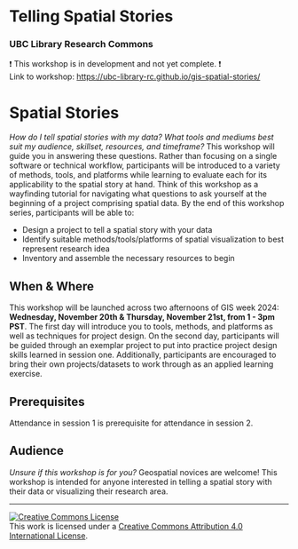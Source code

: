 # Telling Spatial Stories
### UBC Library Research Commons

:heavy_exclamation_mark: This workshop is in development and not yet complete. :heavy_exclamation_mark:    
Link to workshop: https://ubc-library-rc.github.io/gis-spatial-stories/

# Spatial Stories
    
*How do I tell spatial stories with my data? What tools and mediums best suit my audience, skillset, resources, and timeframe?* This workshop will guide you in answering these questions. Rather than focusing on a single software or technical workflow, participants will be introduced to a variety of methods, tools, and platforms while learning to evaluate each for its applicability to the spatial story at hand. Think of this workshop as a wayfinding tutorial for navigating what questions to ask yourself at the beginning of a project comprising spatial data. By the end of this workshop series, participants will be able to:

- Design a project to tell a spatial story with your data
- Identify suitable methods/tools/platforms of spatial visualization to best represent research idea 
- Inventory and assemble the necessary resources to begin

## When & Where
This workshop will be launched across two afternoons of GIS week 2024: **Wednesday, November 20th & Thursday, November 21st, from 1 - 3pm PST**. The first day will introduce you to tools, methods, and platforms as well as techniques for project design. On the second day, participants will be guided through an exemplar project to put into practice project design skills learned in session one. Additionally, participants are encouraged to bring their own projects/datasets to work through as an applied learning exercise.

## Prerequisites
Attendance in session 1 is prerequisite for attendance in session 2.  

## Audience
*Unsure if this workshop is for you?* Geospatial novices are welcome! This workshop is intended for anyone interested in telling a spatial story with their data or visualizing their research area.

----


<a rel="license" href="http://creativecommons.org/licenses/by/4.0/"><img alt="Creative Commons License" style="border-width:0" src="https://i.creativecommons.org/l/by/4.0/88x31.png" /></a><br />This work is licensed under a <a rel="license" href="http://creativecommons.org/licenses/by/4.0/">Creative Commons Attribution 4.0 International License</a>.
